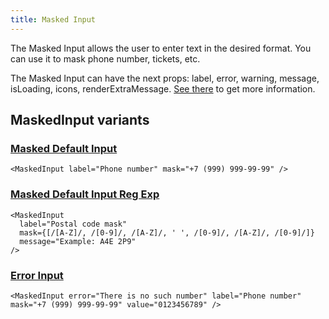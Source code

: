 ```yaml
---
title: Masked Input
---
```


The Masked Input allows the user to enter text in the desired format. You can use it to mask phone number, tickets, etc.

The Masked Input can have the next props: label, error, warning, message, isLoading, icons, renderExtraMessage. [See there](/storybook/?path=/docs/core-inputs-maskedinput--docs) to get more information.

## MaskedInput variants

### [Masked Default Input](/storybook/?path=/story/core-controls-controlwithlabel--default-control-with-label)

```tsx
<MaskedInput label="Phone number" mask="+7 (999) 999-99-99" />
```

### [Masked Default Input Reg Exp](/storybook/?path=/story/core-inputs-maskedinput--masked-default-input-reg-exp)

```tsx
<MaskedInput
  label="Postal code mask"
  mask={[/[A-Z]/, /[0-9]/, /[A-Z]/, ' ', /[0-9]/, /[A-Z]/, /[0-9]/]}
  message="Example: A4E 2P9"
/>
```

### [Error Input](/storybook/?path=/story/core-inputs-maskedinput--error-input)

```tsx
<MaskedInput error="There is no such number" label="Phone number" mask="+7 (999) 999-99-99" value="0123456789" />
```

